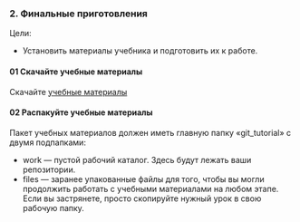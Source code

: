 ### 2. Финальные приготовления

Цели:
   * Установить материалы учебника и подготовить их к работе.

#### 01 Скачайте учебные материалы

Скачайте [учебные материалы](https://inlnk.ru/VoQXzn)
    

#### 02 Распакуйте учебные материалы

Пакет учебных материалов должен иметь главную папку «git_tutorial» с двумя подпапками:
  - work — пустой рабочий каталог. Здесь будут лежать ваши репозитории.
  - files — заранее упакованные файлы для того, чтобы вы могли продолжить работать с учебными материалами на любом этапе. Если вы застрянете, просто скопируйте нужный урок в свою рабочую папку.
